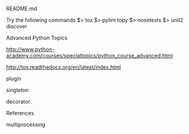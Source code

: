 README.md

Try the following commands
$> tox
$> pylint topy
$> nosetests
$> unit2 discover

Advanced Python Topics

http://www.python-academy.com/courses/specialtopics/python_course_advanced.html

http://tox.readthedocs.org/en/latest/index.html

plugin

singleton

decorator

References

multiprocessing

